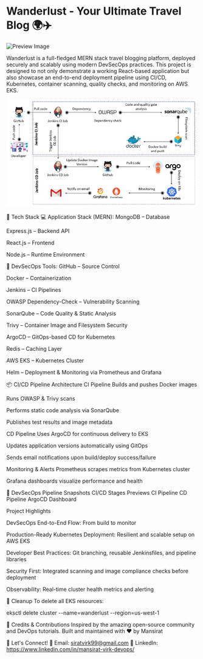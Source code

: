 # Wanderlust - Your Ultimate Travel Blog 🌍✈️

![Preview Image](https://github.com/krishnaacharyaa/wanderlust/assets/116620586/17ba9da6-225f-481d-87c0-5d5a010a9538)

Wanderlust is a full-fledged MERN stack travel blogging platform, deployed securely and scalably using modern DevSecOps practices. This project is designed to not only demonstrate a working React-based application but also showcase an end-to-end deployment pipeline using CI/CD, Kubernetes, container scanning, quality checks, and monitoring on AWS EKS.




<img src="./Assets/DevSecOps+GitOps.gif" />





🔧 Tech Stack
💻 Application Stack (MERN):
MongoDB – Database

Express.js – Backend API

React.js – Frontend

Node.js – Runtime Environment

🚀 DevSecOps Tools:
GitHub – Source Control

Docker – Containerization

Jenkins – CI Pipelines

OWASP Dependency-Check – Vulnerability Scanning

SonarQube – Code Quality & Static Analysis

Trivy – Container Image and Filesystem Security

ArgoCD – GitOps-based CD for Kubernetes

Redis – Caching Layer

AWS EKS – Kubernetes Cluster

Helm – Deployment & Monitoring via Prometheus and Grafana

📦 CI/CD Pipeline Architecture
CI Pipeline
Builds and pushes Docker images

Runs OWASP & Trivy scans

Performs static code analysis via SonarQube

Publishes test results and image metadata

CD Pipeline
Uses ArgoCD for continuous delivery to EKS

Updates application versions automatically using GitOps

Sends email notifications upon build/deploy success/failure

Monitoring & Alerts
Prometheus scrapes metrics from Kubernetes cluster

Grafana dashboards visualize performance and health

📸 DevSecOps Pipeline Snapshots
CI/CD Stages	Previews
CI Pipeline	
CD Pipeline	
ArgoCD Dashboard	

Project Highlights

DevSecOps End-to-End Flow: From build to monitor

Production-Ready Kubernetes Deployment: Resilient and scalable setup on AWS EKS

Developer Best Practices: Git branching, reusable Jenkinsfiles, and pipeline libraries

Security First: Integrated scanning and image compliance checks before deployment

Observability: Real-time cluster health metrics and alerting


🧹 Cleanup
To delete all EKS resources:

eksctl delete cluster --name=wanderlust --region=us-west-1


🤝 Credits & Contributions
Inspired by the amazing open-source community and DevOps tutorials.
Built and maintained with ❤️ by Mansirat

📩 Let's Connect!
📧 Email: siratvirk99@gmail.com
💼 LinkedIn: https://www.linkedin.com/in/mansirat-virk-devops/









